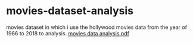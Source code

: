 # movies-dataset-analysis
movies dataset in which i use the hollywood movies data from the year of 1966 to 2018 to analysis. 
[movies data analysis.pdf](https://github.com/Pankaj-kkc/movies-dataset-analysis/files/10169040/movies.data.analysis.pdf)
